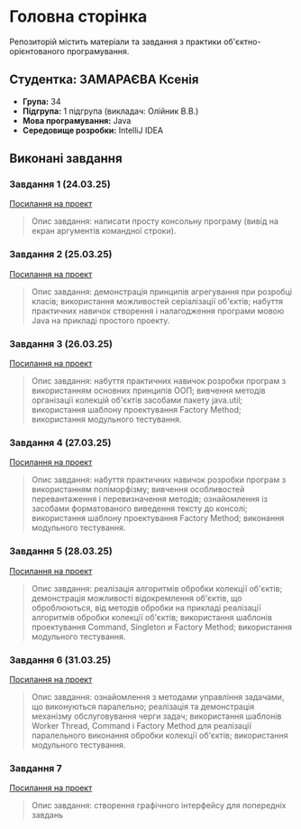 # Головна сторінка

Репозиторій містить матеріали та завдання з практики об'єктно-орієнтованого програмування.

## Студентка: ЗАМАРАЄВА Ксенія 
- **Група:** 34
- **Підгрупа:** 1 підгрупа (викладач: Олійник В.В.)
- **Мова програмування:** Java
- **Середовище розробки:** IntelliJ IDEA

## Виконані завдання

### Завдання 1 (24.03.25)
[Посилання на проект](OOP-Practice/src/exercise1/README.md)
> Опис завдання: написати просту консольну програму (вивід на екран аргументів командної строки).

### Завдання 2 (25.03.25)
[Посилання на проект](OOP-Practice/src/exercise2/README2.md)
> Опис завдання: демонстрація принципів агрегування при розробці класів; використання можливостей серіалізації об'єктів; набуття практичних навичок створення і налагодження програми мовою Java на прикладі простого проекту.

### Завдання 3 (26.03.25)
[Посилання на проект](OOP-Practice/src/exercise3/README3.md)
> Опис завдання: набуття практичних навичок розробки програм з використанням основних принципів ООП; вивчення методів організації колекцій об'єктів засобами пакету java.util; використання шаблону проектування Factory Method; використання модульного тестування.

### Завдання 4 (27.03.25)
[Посилання на проект](OOP-Practice/src/exercise4/README4.md)
> Опис завдання: набуття практичних навичок розробки програм з використанням поліморфізму; вивчення особливостей перевантаження і перевизначення методів; ознайомлення із засобами форматованого виведення тексту до консолі; використання шаблону проектування Factory Method; виконання модульного тестування.

### Завдання 5 (28.03.25)
[Посилання на проект](OOP-Practice/src/exercise5/README5.md)
> Опис завдання: реалізація алгоритмів обробки колекції об'єктів; демонстрація можливості відокремлення об'єктів, що оброблюються, від методів обробки на прикладі реалізації алгоритмів обробки колекції об'єктів; використання шаблонів проектування Command, Singleton и Factory Method; використання модульного тестування.

### Завдання 6 (31.03.25)
[Посилання на проект](OOP-Practice/src/exercise6/README6.md)
> Опис завдання: ознайомлення з методами управління задачами, що виконуються паралельно; реалізація та демонстрація механізму обслуговування черги задач; використання шаблонів Worker Thread, Command і Factory Method для реалізації паралельного виконання обробки колекції об'єктів; використання модульного тестування.

### Завдання 7 
[Посилання на проект](OOP-Practice/src/exercise7/README7.md)
> Опис завдання: створення графічного інтерфейсу для попередніх завдань